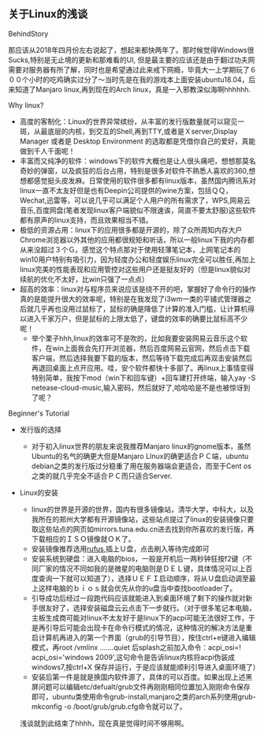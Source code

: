 ## 关于Linux的浅谈

BehindStory

​	那应该从2018年四月份左右说起了，想起来都快两年了。那时候觉得Windows很Sucks,特别是无止境的更新和那难看的UI, 但是最主要的应该还是由于翻过功夫网需要对服务器有所了解，同时也是希望通过此来戒下网瘾，毕竟大一上学期玩了６００个小时的吃鸡确实过分了～当时先是在我的游戏本上面安装ubuntu18.04，后来知道了Manjaro linux,再到现在的Arch linux，真是一入邪教深似海啊hhhhhh.

Why linux?

- 高度的客制化：Linux的世界异常缤纷，从丰富的发行版数量就可以窥见一斑，从最底层的内核，到交互的Shell,再到TTY,或者是Ｘserver,Display Manager 或者是 Desktop Environment 的选取都是凭借你自己的爱好，真能做到千人千面呢！
- 丰富而又纯净的软件：windows下的软件大概也是让人很头痛吧，想想那莫名奇妙的弹窗，以及疯狂的后台占用，特别是很多对软件不熟悉人喜欢的360,想想都感觉挺头皮发麻。日常使用的软件很多都有linux版本，虽然国内腾讯系对linux一直不太友好但是也有Deepin公司提供的wine方案，包括ＱＱ，Wechat,迅雷等，可以说几乎可以满足个人用户的所有需求了，WPS,网易云音乐,百度网盘(笔者发现linux客户端貌似不限速诶，简直不要太舒服)这些软件都有原声的linux支持，而且效果相当不错。
- 极低的资源占用：linux下的应用很多都是开源的，除了众所周知内存大户Chrome浏览器以外其他的应用都很规矩和听话，所以一般linux下我的内存都从来没超过３个Ｇ。感觉这个特点那对于使用轻薄笔记本，上网笔记本的win10用户特别有吸引力，因为轻度办公和轻度娱乐linux完全可以胜任,再加上linux完美的性能表现和应用管控对这些用户还是挺友好的（但是linux貌似对续航的优化不太好，比win只强了一点点）
- 超高的效率：linux对与程序员来说应该是绕不开的吧，掌握好了命令行的操作真的是能提升很大的效率呢，特别是在我发现了i3wm一类的平铺式管理器之后就几乎再也没用过鼠标了，鼠标的确是降低了计算的准入门槛，让计算机得以进入千家万户，但是鼠标的上限太低了，键盘的效率的确要比鼠标高不少呢！
  - 举个栗子hhh,linux的效率可不是吹的，比如我要安装网易云音乐这个软件，在win上面我会先打开浏览器，然后百度网易云官网，然后点击下载客户端，然后选择我要下载的版本，然后等待下载完成后再双击安装然后再退回桌面上点开应用。哇，安个软件都快十多部了。再linux上事情变得特别简单，我按下mod（win下和回车键）+回车建打开终端，输入yay -S netease-cloud-music,输入密码，然后就好了,哈哈哈是不是也被惊讶到了呢？

Beginner's Tutorial

- 发行版的选择

  - 对于初入linux世界的朋友来说我推荐Manjaro linux的gnome版本，虽然Ubuntu的名气的确更大但是Manjaro LInux的确更适合ＰＣ端，ubuntu debian之类的发行版过分稳重了用在服务器端会更适合，而至于Cent os之类的就几乎完全不适合ＰＣ而只适合Server.

- Linux的安装

  - linux的世界是开源的世界，国内有很多镜像站，清华大学，中科大，以及我所在的郑州大学都有开源镜像站，这些站点提过了linux的安装镜像只要取这些站点的网页如mirrors.tuna.edu.cn进去找到你所喜欢的发行版，再下载相应的ＩＳＯ镜像就ＯＫ了。
  - 安装镜像推荐选用[rufus]("www.rufus.ie"),插上Ｕ盘，点击刷入等待完成即可
  - 安装系统到硬盘：进入电脑的bios，一般是开机后一两秒钟狂按f2键（不同厂家的情况不同如我的是微星的电脑则是ＤＥＬ键，具体情况可以上百度查询一下就可以知道了），选择ＵＥＦＩ启动顺序，将从Ｕ盘启动调至最上这样电脑的ｂｉｏｓ就会优先从你的u盘当中查找bootloader了。
  - 引导成功后经过一段跑代码应该就能进入到桌面环境了剩下的操作就对新手很友好了，选择安装磁盘云云点击下一步就行。（对于很多笔记本电脑，主板生成商可能对linux不太友好于是linux下的acpi可能无法很好工作，于是再引导后可能会出现卡在命令行模式的情况，这种情况的解决方法是重启计算机再进入的第一个界面（grub的引导节目），按住ctrl+e键进入编辑模式，再root /vmlinx .......quiet 后splash之前加入命令：acpi_osi=! acpi_osi='windows 2009',这句命令是告诉linux内核将acpi伪装成windows7,按ctrl+X 保存并运行，于是应该就能顺利引导进入桌面环境了）
  - 安装后第一件是就是换国内软件源了，具体的可以百度。如果出现上述黑屏问题可以编辑etc/defualt/grub文件再刚刚相同位置加入刚刚命令保存即可，ubuntu类使用命令grub-install,manjaro之类的arch系列使用grub-mkconfig -o /boot/grub/grub.cfg命令就可以了。

  浅谈就到此结束了hhhh，现在真是觉得时间不够用啊。


​	
